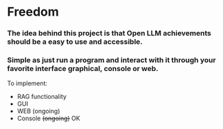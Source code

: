 # Freedom

### The idea behind this project is that Open LLM achievements should be a easy to use and accessible.
### Simple as just run a program and interact with it through your favorite interface graphical, console or web.



To implement:
- RAG functionality
- GUI
- WEB       (ongoing)
- Console   ~~(ongoing)~~   OK

